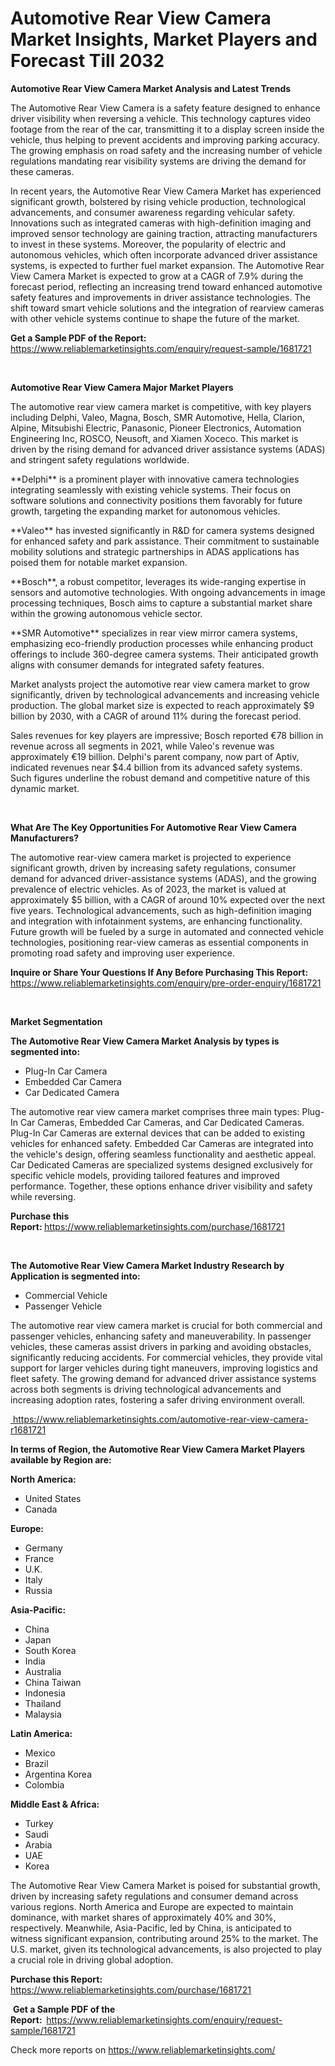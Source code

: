 <p><h1>Automotive Rear View Camera Market Insights, Market Players and Forecast Till 2032</h1></p><p><strong>Automotive Rear View Camera Market Analysis and Latest Trends</strong></p>
<p><p>The Automotive Rear View Camera is a safety feature designed to enhance driver visibility when reversing a vehicle. This technology captures video footage from the rear of the car, transmitting it to a display screen inside the vehicle, thus helping to prevent accidents and improving parking accuracy. The growing emphasis on road safety and the increasing number of vehicle regulations mandating rear visibility systems are driving the demand for these cameras.</p><p>In recent years, the Automotive Rear View Camera Market has experienced significant growth, bolstered by rising vehicle production, technological advancements, and consumer awareness regarding vehicular safety. Innovations such as integrated cameras with high-definition imaging and improved sensor technology are gaining traction, attracting manufacturers to invest in these systems. Moreover, the popularity of electric and autonomous vehicles, which often incorporate advanced driver assistance systems, is expected to further fuel market expansion. The Automotive Rear View Camera Market is expected to grow at a CAGR of 7.9% during the forecast period, reflecting an increasing trend toward enhanced automotive safety features and improvements in driver assistance technologies. The shift toward smart vehicle solutions and the integration of rearview cameras with other vehicle systems continue to shape the future of the market.</p></p>
<p><strong>Get a Sample PDF of the Report:&nbsp;</strong> <a href="https://www.reliablemarketinsights.com/enquiry/request-sample/1681721?utm_campaign=3184&utm_medium=2&utm_source=Github&utm_content=ia&utm_term=30032025&utm_id=automotive-rear-view-camera">https://www.reliablemarketinsights.com/enquiry/request-sample/1681721</a></p>
<p>&nbsp;</p>
<p><strong>Automotive Rear View Camera Major Market Players</strong></p>
<p><p>The automotive rear view camera market is competitive, with key players including Delphi, Valeo, Magna, Bosch, SMR Automotive, Hella, Clarion, Alpine, Mitsubishi Electric, Panasonic, Pioneer Electronics, Automation Engineering Inc, ROSCO, Neusoft, and Xiamen Xoceco. This market is driven by the rising demand for advanced driver assistance systems (ADAS) and stringent safety regulations worldwide.</p><p>**Delphi** is a prominent player with innovative camera technologies integrating seamlessly with existing vehicle systems. Their focus on software solutions and connectivity positions them favorably for future growth, targeting the expanding market for autonomous vehicles. </p><p>**Valeo** has invested significantly in R&D for camera systems designed for enhanced safety and park assistance. Their commitment to sustainable mobility solutions and strategic partnerships in ADAS applications has poised them for notable market expansion.</p><p>**Bosch**, a robust competitor, leverages its wide-ranging expertise in sensors and automotive technologies. With ongoing advancements in image processing techniques, Bosch aims to capture a substantial market share within the growing autonomous vehicle sector.</p><p>**SMR Automotive** specializes in rear view mirror camera systems, emphasizing eco-friendly production processes while enhancing product offerings to include 360-degree camera systems. Their anticipated growth aligns with consumer demands for integrated safety features.</p><p>Market analysts project the automotive rear view camera market to grow significantly, driven by technological advancements and increasing vehicle production. The global market size is expected to reach approximately $9 billion by 2030, with a CAGR of around 11% during the forecast period.</p><p>Sales revenues for key players are impressive; Bosch reported €78 billion in revenue across all segments in 2021, while Valeo's revenue was approximately €19 billion. Delphi's parent company, now part of Aptiv, indicated revenues near $4.4 billion from its advanced safety systems. Such figures underline the robust demand and competitive nature of this dynamic market.</p></p>
<p>&nbsp;</p>
<p><strong>What Are The Key Opportunities For Automotive Rear View Camera Manufacturers?</strong></p>
<p><p>The automotive rear-view camera market is projected to experience significant growth, driven by increasing safety regulations, consumer demand for advanced driver-assistance systems (ADAS), and the growing prevalence of electric vehicles. As of 2023, the market is valued at approximately $5 billion, with a CAGR of around 10% expected over the next five years. Technological advancements, such as high-definition imaging and integration with infotainment systems, are enhancing functionality. Future growth will be fueled by a surge in automated and connected vehicle technologies, positioning rear-view cameras as essential components in promoting road safety and improving user experience.</p></p>
<p><strong>Inquire or Share Your Questions If Any Before Purchasing This Report:</strong> <a href="https://www.reliablemarketinsights.com/enquiry/pre-order-enquiry/1681721?utm_campaign=3184&utm_medium=2&utm_source=Github&utm_content=ia&utm_term=30032025&utm_id=automotive-rear-view-camera">https://www.reliablemarketinsights.com/enquiry/pre-order-enquiry/1681721</a></p>
<p>&nbsp;</p>
<p><strong>Market Segmentation</strong></p>
<p><strong>The Automotive Rear View Camera Market Analysis by types is segmented into:</strong></p>
<p><ul><li>Plug-In Car Camera</li><li>Embedded Car Camera</li><li>Car Dedicated Camera</li></ul></p>
<p><p>The automotive rear view camera market comprises three main types: Plug-In Car Cameras, Embedded Car Cameras, and Car Dedicated Cameras. Plug-In Car Cameras are external devices that can be added to existing vehicles for enhanced safety. Embedded Car Cameras are integrated into the vehicle's design, offering seamless functionality and aesthetic appeal. Car Dedicated Cameras are specialized systems designed exclusively for specific vehicle models, providing tailored features and improved performance. Together, these options enhance driver visibility and safety while reversing.</p></p>
<p><strong>Purchase this Report:&nbsp;</strong><a href="https://www.reliablemarketinsights.com/purchase/1681721?utm_campaign=3184&utm_medium=2&utm_source=Github&utm_content=ia&utm_term=30032025&utm_id=automotive-rear-view-camera">https://www.reliablemarketinsights.com/purchase/1681721</a></p>
<p>&nbsp;</p>
<p><strong>The Automotive Rear View Camera Market Industry Research by Application is segmented into:</strong></p>
<p><ul><li>Commercial Vehicle</li><li>Passenger Vehicle</li></ul></p>
<p><p>The automotive rear view camera market is crucial for both commercial and passenger vehicles, enhancing safety and maneuverability. In passenger vehicles, these cameras assist drivers in parking and avoiding obstacles, significantly reducing accidents. For commercial vehicles, they provide vital support for larger vehicles during tight maneuvers, improving logistics and fleet safety. The growing demand for advanced driver assistance systems across both segments is driving technological advancements and increasing adoption rates, fostering a safer driving environment overall.</p></p>
<p><a href="https://www.reliablemarketinsights.com/automotive-rear-view-camera-r1681721?utm_campaign=3184&utm_medium=2&utm_source=Github&utm_content=ia&utm_term=30032025&utm_id=automotive-rear-view-camera">&nbsp;https://www.reliablemarketinsights.com/automotive-rear-view-camera-r1681721</a></p>
<p><strong>In terms of Region, the Automotive Rear View Camera Market Players available by Region are:</strong></p>
<p>
    <p> <strong> North America: </strong>
        <ul>
            <li>United States</li>
            <li>Canada</li>
        </ul>
        </p> 
    <p> <strong> Europe: </strong>
        <ul>
            <li>Germany</li>
            <li>France</li>
            <li>U.K.</li>
            <li>Italy</li>
            <li>Russia</li>
        </ul>
        </p> 
    <p> <strong> Asia-Pacific: </strong>
        <ul>
            <li>China</li>
            <li>Japan</li>
            <li>South Korea</li>
            <li>India</li>
            <li>Australia</li>
            <li>China Taiwan</li>
            <li>Indonesia</li>
            <li>Thailand</li>
            <li>Malaysia</li>
        </ul>
        </p> 
    <p> <strong> Latin America: </strong>
        <ul>
            <li>Mexico</li>
            <li>Brazil</li>
            <li>Argentina Korea</li>
            <li>Colombia</li>
        </ul>
        </p> 
    <p> <strong> Middle East & Africa: </strong>
        <ul>
            <li>Turkey</li>
            <li>Saudi</li>
            <li>Arabia</li>
            <li>UAE</li>
            <li>Korea</li>
        </ul>
    </p>
    </p>
<p><p>The Automotive Rear View Camera Market is poised for substantial growth, driven by increasing safety regulations and consumer demand across various regions. North America and Europe are expected to maintain dominance, with market shares of approximately 40% and 30%, respectively. Meanwhile, Asia-Pacific, led by China, is anticipated to witness significant expansion, contributing around 25% to the market. The U.S. market, given its technological advancements, is also projected to play a crucial role in driving global adoption.</p></p>
<p><strong>Purchase this Report: </strong><a href="https://www.reliablemarketinsights.com/purchase/1681721?utm_campaign=3184&utm_medium=2&utm_source=Github&utm_content=ia&utm_term=30032025&utm_id=automotive-rear-view-camera">https://www.reliablemarketinsights.com/purchase/1681721</a></p>
<p>&nbsp;<strong>Get a Sample PDF of the Report:&nbsp;&nbsp;</strong><a href="https://www.reliablemarketinsights.com/enquiry/request-sample/1681721?utm_campaign=3184&utm_medium=2&utm_source=Github&utm_content=ia&utm_term=30032025&utm_id=automotive-rear-view-camera">https://www.reliablemarketinsights.com/enquiry/request-sample/1681721</a></p>
<p><strong></strong></p>
<p>Check more reports on <a href="https://www.reliablemarketinsights.com/?utm_campaign=3184&utm_medium=2&utm_source=Github&utm_content=ia&utm_term=30032025&utm_id=automotive-rear-view-camera">https://www.reliablemarketinsights.com/</a></p>